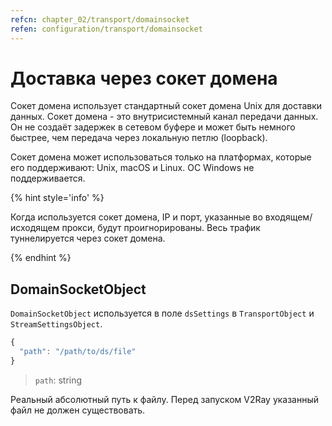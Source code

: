 ```yaml
---
refcn: chapter_02/transport/domainsocket
refen: configuration/transport/domainsocket
---
```


# Доставка через сокет домена

Сокет домена использует стандартный сокет домена Unix для доставки данных. Сокет домена - это внутрисистемный канал передачи данных. Он не создаёт задержек в сетевом буфере и может быть немного быстрее, чем передача через локальную петлю (loopback).

Сокет домена может использоваться только на платформах, которые его поддерживают: Unix, macOS и Linux. ОС Windows не поддерживается.

{% hint style='info' %}

Когда используется сокет домена, IP и порт, указанные во входящем/исходящем прокси, будут проигнорированы. Весь трафик туннелируется через сокет домена.

{% endhint %}

## DomainSocketObject

`DomainSocketObject` используется в поле `dsSettings` в `TransportObject` и `StreamSettingsObject`.

```javascript
{
  "path": "/path/to/ds/file"
}
```

> `path`: string

Реальный абсолютный путь к файлу. Перед запуском V2Ray указанный файл не должен существовать.